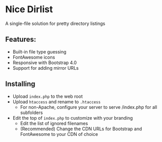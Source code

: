 # Nice Dirlist

A single-file solution for pretty directory listings

## Features:

* Built-in file type guessing
* FontAwesome icons
* Responsive with Bootstrap 4.0
* Support for adding mirror URLs

## Installing

* Upload `index.php` to the web root
* Upload `htaccess` and rename to `.htaccess`
    * For non-Apache, configure your server to serve /index.php for all subfolders
* Edit the top of `index.php` to customize with your branding
    * Edit the list of ignored filenames
    * (Recommended) Change the CDN URLs for Bootstrap and FontAwesome to your CDN of choice